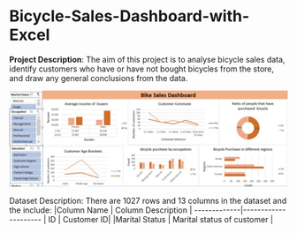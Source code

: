 # Bicycle-Sales-Dashboard-with-Excel

**Project Description**: The aim of this project is to analyse bicycle sales data, identify customers who have or have not bought bicycles from the store, and draw any general conclusions from the data.

![alt text](https://github.com/distinctkemi/Bicycle-Sales-Dashboard-with-Excel/blob/main/Bicycle%20sales%20dashboard%20excel.JPG)

Dataset Description: There are 1027 rows and 13 columns in the dataset and the include:
|Column Name | Column Description |
-------------|---------------------
| ID | Customer ID|
|Marital Status | Marital status of customer |

